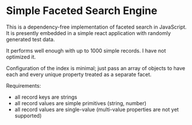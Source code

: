 # Simple Faceted Search Engine

This is a dependency-free implementation of faceted search in JavaScript. It is presently embedded in a simple react application with randomly generated test data.

It performs well enough with up to 1000 simple records. I have not optimized it.

Configuration of the index is minimal; just pass an array of objects to have each and every unique property treated as a separate facet.

Requirements:

- all record keys are strings
- all record values are simple primitives (string, number)
- all record values are single-value (multi-value properties are not yet supported)
